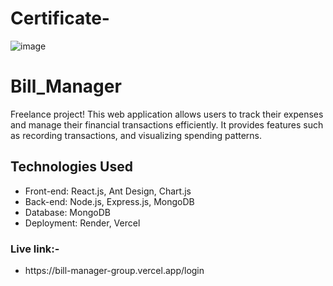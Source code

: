 
# Certificate-
![image](https://github.com/K-4726/Bill_Manager/assets/76389646/37057ecc-c520-4eb2-a115-1c6853607025)




# Bill_Manager

Freelance project! This web application allows users to track their expenses and manage their financial transactions efficiently. It provides features such as recording transactions, and visualizing spending patterns.



## Technologies Used

- Front-end: React.js, Ant Design, Chart.js
- Back-end: Node.js, Express.js, MongoDB
- Database: MongoDB
- Deployment: Render, Vercel

<h3>Live link:-</h3>
<ul>
  <li target="_blank">
https://bill-manager-group.vercel.app/login</li>
</ul>

